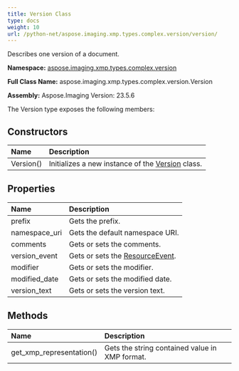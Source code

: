 ```yaml
---
title: Version Class
type: docs
weight: 10
url: /python-net/aspose.imaging.xmp.types.complex.version/version/
---
```


Describes one version of a document.

**Namespace:** [aspose.imaging.xmp.types.complex.version](/imaging/python-net/aspose.imaging.xmp.types.complex.version/)

**Full Class Name:** aspose.imaging.xmp.types.complex.version.Version

**Assembly:**  Aspose.Imaging Version: 23.5.6

The Version type exposes the following members:
## **Constructors**
|**Name**|**Description**|
| :- | :- |
|Version()|Initializes a new instance of the [Version](/imaging/python-net/aspose.imaging.xmp.types.complex.version/version/) class.|
## **Properties**
|**Name**|**Description**|
| :- | :- |
|prefix|Gets the prefix.|
|namespace_uri|Gets the default namespace URI.|
|comments|Gets or sets the comments.|
|version_event|Gets or sets the [ResourceEvent](/imaging/python-net/aspose.imaging.xmp.types.complex.resourceevent/resourceevent/).|
|modifier|Gets or sets the modifier.|
|modified_date|Gets or sets the modified date.|
|version_text|Gets or sets the version text.|
## **Methods**
|**Name**|**Description**|
| :- | :- |
|get_xmp_representation()|Gets the string contained value in XMP format.|
